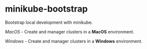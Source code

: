# minikube-bootstrap

Bootstrap local development with minikube.

*MacOS* - Create and manager clusters in a **MacOS** environment.

*Windows* - Create and manager clusters in a **Windows** environment.
